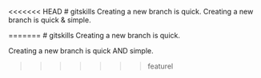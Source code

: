 <<<<<<< HEAD
﻿﻿﻿﻿# gitskillsCreating a new branch is quick.Creating a new branch is quick & simple.
=======
﻿﻿﻿﻿# gitskillsCreating a new branch is quick.Creating a new branch is quick AND simple.
>>>>>>> featurel
